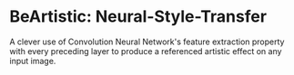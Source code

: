 # BeArtistic: Neural-Style-Transfer
A clever use of Convolution Neural Network's feature extraction property with every preceding layer to produce a referenced artistic effect on any input image. 
